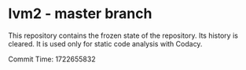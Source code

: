 # lvm2 - master branch

This repository contains the frozen state of the repository.
Its history is cleared. It is used only for static code
analysis with Codacy.

Commit Time: 1722655832